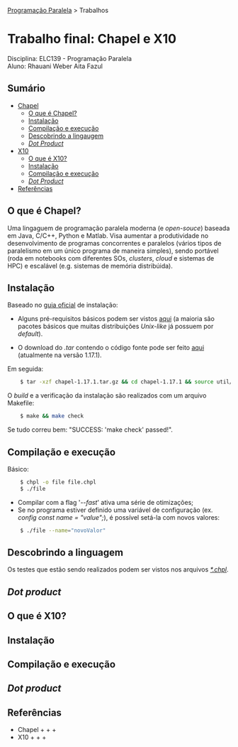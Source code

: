 [Programação Paralela](https://github.com/AndreaInfUFSM/elc139-2018a) > Trabalhos

# Trabalho final: Chapel e X10

Disciplina: ELC139 - Programação Paralela <br/>
Aluno: Rhauani Weber Aita Fazul

## Sumário

- [Chapel](#chapel)
	- [O que é Chapel?](#chapel)
	- [Instalação](#chapel-install)
	- [Compilação e execução](#chapel-exec)
	- [Descobrindo a lingaugem](#chapel-discover)
	- [_Dot Product_](#chapel-dotprod)
- [X10](#x10)
	- [O que é X10?](#x10)
	- [Instalação](#x10-install)
	- [Compilação e execução](#x10-exec)
	- [_Dot Product_](#x10-dotprod)
- [Referências](#referências)

<!-- CHAPEL -->
<a name="chapel"></a>
## O que é Chapel?

Uma lingaguem de programação paralela moderna (e _open-souce_) baseada em Java, C/C++, Python e Matlab. Visa aumentar a produtividade no desenvolvimento de programas concorrentes e paralelos (vários tipos de paralelismo em um único programa de maneira simples), sendo portável (roda em notebooks com diferentes SOs, _clusters_, _cloud_ e sistemas de HPC) e escalável (e.g. sistemas de memória distribúida). 

<a name="chapel-install"></a>
## Instalação

Baseado no [guia oficial](https://chapel-lang.org/docs/usingchapel/QUICKSTART.html) de instalação:

+ Alguns pré-requisitos básicos podem ser vistos [aqui](https://chapel-lang.org/docs/usingchapel/prereqs.html#readme-prereqs) (a maioria são pacotes básicos que muitas distribuições _Unix-like_ já possuem por _default_).

+ O download do _.tar_ contendo o código fonte pode ser feito [aqui](https://chapel-lang.org/download.html) (atualmente na versão 1.17.1).

Em seguida:
 
``` bash
	$ tar -xzf chapel-1.17.1.tar.gz && cd chapel-1.17.1 && source util/quickstart/setchplenv.bash
```

O _build_ e a verificação da instalação são realizados com um arquivo Makefile:

``` bash
	$ make && make check
```

Se tudo correu bem: "SUCCESS: 'make check' passed!".

<a name="chapelexec"></a>
## Compilação e execução

Básico:

``` bash
	$ chpl -o file file.chpl
	$ ./file
```

- Compilar com a flag '<em>--fast</em>' ativa uma série de otimizações;
- Se no programa estiver definido uma variável de configuração (ex. <em>config const name = "value";</em>), é possível setá-la com novos valores:
	
``` bash
	$ ./file --name="novoValor"
``` 

<a name="chapel-discover"></a>
## Descobrindo a linguagem
Os testes que estão sendo realizados podem ser vistos nos arquivos [<em>*.chpl</em>](chapel).

<a name="chapel-dotprod"></a>
## _Dot product_


<!-- X10 -->
<a name="x10"></a>
## O que é X10?

<a name="x10-install"></a>
## Instalação


<a name="x10-exec"></a>
## Compilação e execução

<a name="x10-dotprod"></a>
## _Dot product_


## Referências
- Chapel
	+
	+
	+
- X10
	+
	+
	+
